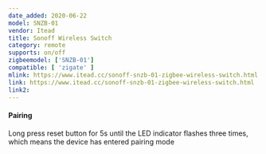 ```yaml
---
date_added: 2020-06-22
model: SNZB-01
vendor: Itead
title: Sonoff Wireless Switch
category: remote
supports: on/off
zigbeemodel: ['SNZB-01']
compatible: [ 'zigate' ]
mlink: https://www.itead.cc/sonoff-snzb-01-zigbee-wireless-switch.html
link: https://www.itead.cc/sonoff-snzb-01-zigbee-wireless-switch.html
link2: 
---
```


#### Pairing
Long press reset button for 5s until the LED indicator flashes three times, which means the device has entered pairing mode
